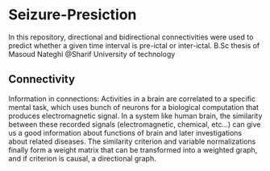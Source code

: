# Seizure-Presiction
In this repository, directional and bidirectional connectivities were used to predict whether a given time interval is pre-ictal or inter-ictal.
B.Sc thesis of Masoud Nateghi @Sharif University of technology
## Connectivity
Information in connections: Activities in a brain are correlated to a specific mental task, which uses bunch of neurons for a biological computation that produces electromagnetic signal. In a system like human brain, the similarity between these recorded signals (electromagnetic, chemical, etc...) can give us a good information about functions of brain and later investigations about related diseases. The similarity criterion and variable normalizations finally form a weight matrix that can be transformed into a weighted graph, and if criterion is causal, a directional graph.

